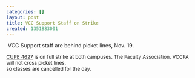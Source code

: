 ```yaml
---
categories: []
layout: post
title: VCC Support Staff on Strike
created: 1351883001
---
```

<p>&nbsp;VCC Support staff are behind picket lines, Nov. 19.</p>
<p><font size="2"><a href="http://www.cupe4627.com/">CUPE 4627</a> is on full strike at both campuses. The Faculty Association, VCCFA will not cross picket lines,<br />
	so classes are cancelled for the day.</font></p>
<p>&nbsp;</p>

